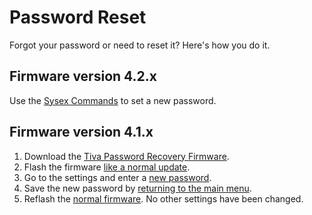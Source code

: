 # Password Reset

Forgot your password or need to reset it? Here's how you do it.

## Firmware version 4.2.x

Use the [Sysex Commands](Custom%20MIDI%20Commands.md#system-exclusive-messages-sysex) to set a new password. 


## Firmware version 4.1.x

1. Download the [Tiva Password Recovery Firmware](https://github.com/MMMZZZZ/Syntherrupter/blob/Password-Recovery/Syntherrupter_Tiva-PW_REC.bin?raw=true).
1. Flash the firmware [like a normal update](Firmware%20Flashing.md#tiva-flashing).
1. Go to the settings and enter a [new password](/Documentation/Wiki/UI/Users.md#password).
1. Save the new password by [returning to the main menu](/Documentation/Wiki/UI/Settings.md#savereturn-to-main-menu). 
1. Reflash the [normal firmware](https://github.com/MMMZZZZ/Syntherrupter/releases). No other settings have been changed. 
